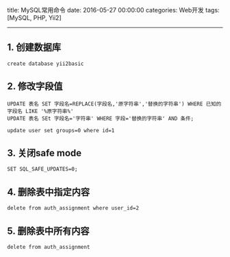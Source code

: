 title: MySQL常用命令
date: 2016-05-27 00:00:00
categories: Web开发
tags: [MySQL, PHP, Yii2]

---

## 1. 创建数据库

	create database yii2basic

## 2. 修改字段值

	UPDATE 表名 SET 字段名=REPLACE(字段名,'原字符串','替换的字符串') WHERE 已知的字段名 LIKE '%原字符串%'  
	UPDATE 表名 SEt 字段名='字符串' WHERE 字段='替换的字符串' AND 条件;

	update user set groups=0 where id=1

## 3. 关闭safe mode

	SET SQL_SAFE_UPDATES=0; 

## 4. 删除表中指定内容

	delete from auth_assignment where user_id=2

## 5. 删除表中所有内容

	delete from auth_assignment